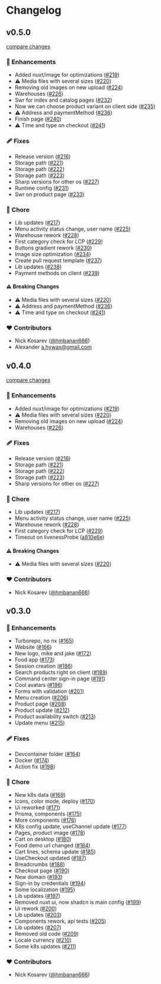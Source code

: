 # Changelog


## v0.5.0

[compare changes](https://github.com/next-orders/space/compare/v0.2.1...v0.5.0)

### 🚀 Enhancements

- Added nuxt/image for optimizations ([#219](https://github.com/next-orders/space/pull/219))
- ⚠️  Media files with several sizes ([#220](https://github.com/next-orders/space/pull/220))
- Removing old images on new upload ([#224](https://github.com/next-orders/space/pull/224))
- Warehouses ([#226](https://github.com/next-orders/space/pull/226))
- Swr for index and catalog pages ([#232](https://github.com/next-orders/space/pull/232))
- Now we can choose product variant on client side ([#235](https://github.com/next-orders/space/pull/235))
- ⚠️  Address and paymentMethod ([#236](https://github.com/next-orders/space/pull/236))
- Finish page ([#240](https://github.com/next-orders/space/pull/240))
- ⚠️  Time and type on checkout ([#241](https://github.com/next-orders/space/pull/241))

### 🩹 Fixes

- Release version ([#216](https://github.com/next-orders/space/pull/216))
- Storage path ([#221](https://github.com/next-orders/space/pull/221))
- Storage path ([#222](https://github.com/next-orders/space/pull/222))
- Storage path ([#223](https://github.com/next-orders/space/pull/223))
- Sharp versions for other os ([#227](https://github.com/next-orders/space/pull/227))
- Runtime config ([#231](https://github.com/next-orders/space/pull/231))
- Swr on product page ([#233](https://github.com/next-orders/space/pull/233))

### 🏡 Chore

- Lib updates ([#217](https://github.com/next-orders/space/pull/217))
- Menu activity status change, user name ([#225](https://github.com/next-orders/space/pull/225))
- Warehouse rework ([#228](https://github.com/next-orders/space/pull/228))
- First category check for LCP ([#229](https://github.com/next-orders/space/pull/229))
- Buttons gradient rework ([#230](https://github.com/next-orders/space/pull/230))
- Image size optimization ([#234](https://github.com/next-orders/space/pull/234))
- Create pull request template ([#237](https://github.com/next-orders/space/pull/237))
- Lib updates ([#238](https://github.com/next-orders/space/pull/238))
- Payment methods on client ([#239](https://github.com/next-orders/space/pull/239))

#### ⚠️ Breaking Changes

- ⚠️  Media files with several sizes ([#220](https://github.com/next-orders/space/pull/220))
- ⚠️  Address and paymentMethod ([#236](https://github.com/next-orders/space/pull/236))
- ⚠️  Time and type on checkout ([#241](https://github.com/next-orders/space/pull/241))

### ❤️ Contributors

- Nick Kosarev ([@hmbanan666](http://github.com/hmbanan666))
- Alexander <a.hywax@gmail.com>

## v0.4.0

[compare changes](https://github.com/next-orders/space/compare/v0.2.1...v0.4.0)

### 🚀 Enhancements

- Added nuxt/image for optimizations ([#219](https://github.com/next-orders/space/pull/219))
- ⚠️  Media files with several sizes ([#220](https://github.com/next-orders/space/pull/220))
- Removing old images on new upload ([#224](https://github.com/next-orders/space/pull/224))
- Warehouses ([#226](https://github.com/next-orders/space/pull/226))

### 🩹 Fixes

- Release version ([#216](https://github.com/next-orders/space/pull/216))
- Storage path ([#221](https://github.com/next-orders/space/pull/221))
- Storage path ([#222](https://github.com/next-orders/space/pull/222))
- Storage path ([#223](https://github.com/next-orders/space/pull/223))
- Sharp versions for other os ([#227](https://github.com/next-orders/space/pull/227))

### 🏡 Chore

- Lib updates ([#217](https://github.com/next-orders/space/pull/217))
- Menu activity status change, user name ([#225](https://github.com/next-orders/space/pull/225))
- Warehouse rework ([#228](https://github.com/next-orders/space/pull/228))
- First category check for LCP ([#229](https://github.com/next-orders/space/pull/229))
- Timeout on livenessProbe ([a810e6e](https://github.com/next-orders/space/commit/a810e6e))

#### ⚠️ Breaking Changes

- ⚠️  Media files with several sizes ([#220](https://github.com/next-orders/space/pull/220))

### ❤️ Contributors

- Nick Kosarev ([@hmbanan666](http://github.com/hmbanan666))

## v0.3.0


### 🚀 Enhancements

- Turborepo, no nx ([#165](https://github.com/next-orders/space/pull/165))
- Website ([#166](https://github.com/next-orders/space/pull/166))
- New logo, mike and jake ([#172](https://github.com/next-orders/space/pull/172))
- Food app ([#173](https://github.com/next-orders/space/pull/173))
- Session creation ([#186](https://github.com/next-orders/space/pull/186))
- Search products right on client ([#189](https://github.com/next-orders/space/pull/189))
- Command center sign-in page ([#191](https://github.com/next-orders/space/pull/191))
- Cool avatars ([#196](https://github.com/next-orders/space/pull/196))
- Forms with validation ([#201](https://github.com/next-orders/space/pull/201))
- Menu creation ([#206](https://github.com/next-orders/space/pull/206))
- Product page ([#208](https://github.com/next-orders/space/pull/208))
- Product update ([#212](https://github.com/next-orders/space/pull/212))
- Product availability switch ([#213](https://github.com/next-orders/space/pull/213))
- Update menu ([#215](https://github.com/next-orders/space/pull/215))

### 🩹 Fixes

- Devcontainer folder ([#164](https://github.com/next-orders/space/pull/164))
- Docker ([#174](https://github.com/next-orders/space/pull/174))
- Action fix ([#198](https://github.com/next-orders/space/pull/198))

### 🏡 Chore

- New k8s data ([#169](https://github.com/next-orders/space/pull/169))
- Icons, color mode, deploy ([#170](https://github.com/next-orders/space/pull/170))
- Ui reworked ([#171](https://github.com/next-orders/space/pull/171))
- Prisma, components ([#175](https://github.com/next-orders/space/pull/175))
- More components ([#176](https://github.com/next-orders/space/pull/176))
- K8s config update, useChannel update ([#177](https://github.com/next-orders/space/pull/177))
- Pages, product image ([#178](https://github.com/next-orders/space/pull/178))
- Cart on desktop ([#180](https://github.com/next-orders/space/pull/180))
- Food demo url changed ([#184](https://github.com/next-orders/space/pull/184))
- Cart lines, schema update ([#185](https://github.com/next-orders/space/pull/185))
- UseCheckout updated ([#187](https://github.com/next-orders/space/pull/187))
- Breadcrumbs ([#188](https://github.com/next-orders/space/pull/188))
- Checkout page ([#190](https://github.com/next-orders/space/pull/190))
- New domain ([#193](https://github.com/next-orders/space/pull/193))
- Sign-in by credentials ([#194](https://github.com/next-orders/space/pull/194))
- Some localization ([#195](https://github.com/next-orders/space/pull/195))
- Lib updates ([#197](https://github.com/next-orders/space/pull/197))
- Removed nuxt ui, now shadcn is main config ([#199](https://github.com/next-orders/space/pull/199))
- Ui rework ([#200](https://github.com/next-orders/space/pull/200))
- Lib updates ([#203](https://github.com/next-orders/space/pull/203))
- Components rework, api tests ([#205](https://github.com/next-orders/space/pull/205))
- Lib updates ([#207](https://github.com/next-orders/space/pull/207))
- Removed old code ([#209](https://github.com/next-orders/space/pull/209))
- Locale currency ([#210](https://github.com/next-orders/space/pull/210))
- Some k8s updates ([#211](https://github.com/next-orders/space/pull/211))

### ❤️ Contributors

- Nick Kosarev ([@hmbanan666](http://github.com/hmbanan666))

